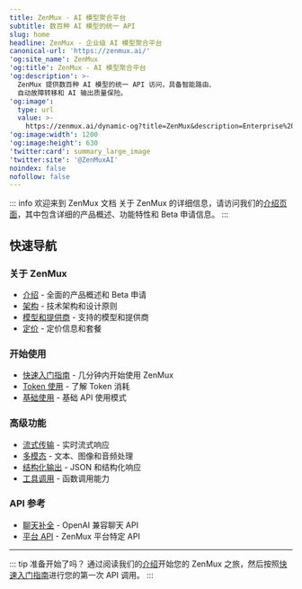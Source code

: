 ```yaml
---
title: ZenMux - AI 模型聚合平台
subtitle: 数百种 AI 模型的统一 API
slug: home
headline: ZenMux - 企业级 AI 模型聚合平台
canonical-url: 'https://zenmux.ai/'
'og:site_name': ZenMux
'og:title': ZenMux - AI 模型聚合平台
'og:description': >-
  ZenMux 提供数百种 AI 模型的统一 API 访问，具备智能路由、
  自动故障转移和 AI 输出质量保险。
'og:image':
  type: url
  value: >-
    https://zenmux.ai/dynamic-og?title=ZenMux&description=Enterprise%20AI%20Model%20Aggregation%20Platform
'og:image:width': 1200
'og:image:height': 630
'twitter:card': summary_large_image
'twitter:site': '@ZenMuxAI'
noindex: false
nofollow: false
---
```


::: info 欢迎来到 ZenMux 文档
关于 ZenMux 的详细信息，请访问我们的[介绍页面](/about/intro)，其中包含详细的产品概述、功能特性和 Beta 申请信息。
:::

## 快速导航

### 关于 ZenMux

- [介绍](/about/intro) - 全面的产品概述和 Beta 申请
- [架构](/about/architecture) - 技术架构和设计原则
- [模型和提供商](/about/models-and-providers) - 支持的模型和提供商
- [定价](/about/pricing) - 定价信息和套餐

### 开始使用

- [快速入门指南](/guide/quickstart) - 几分钟内开始使用 ZenMux
- [Token 使用](/guide/token-usage) - 了解 Token 消耗
- [基础使用](/guide/basic) - 基础 API 使用模式

### 高级功能

- [流式传输](/guide/advanced/streaming) - 实时流式响应
- [多模态](/guide/advanced/multimodal) - 文本、图像和音频处理
- [结构化输出](/guide/advanced/structured-output) - JSON 和结构化响应
- [工具调用](/guide/advanced/tool-calls) - 函数调用能力

### API 参考

- [聊天补全](/api/openai/chat-completion) - OpenAI 兼容聊天 API
- [平台 API](/api/platform/get-generation) - ZenMux 平台特定 API

---

::: tip 准备开始了吗？
通过阅读我们的[介绍](/about/intro)开始您的 ZenMux 之旅，然后按照[快速入门指南](/guide/quickstart)进行您的第一次 API 调用。
:::